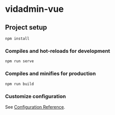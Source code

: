 # vidadmin-vue

## Project setup

```.
npm install
```

### Compiles and hot-reloads for development

```.
npm run serve
```

### Compiles and minifies for production

```.
npm run build
```

### Customize configuration

See [Configuration Reference](https://cli.vuejs.org/config/).
